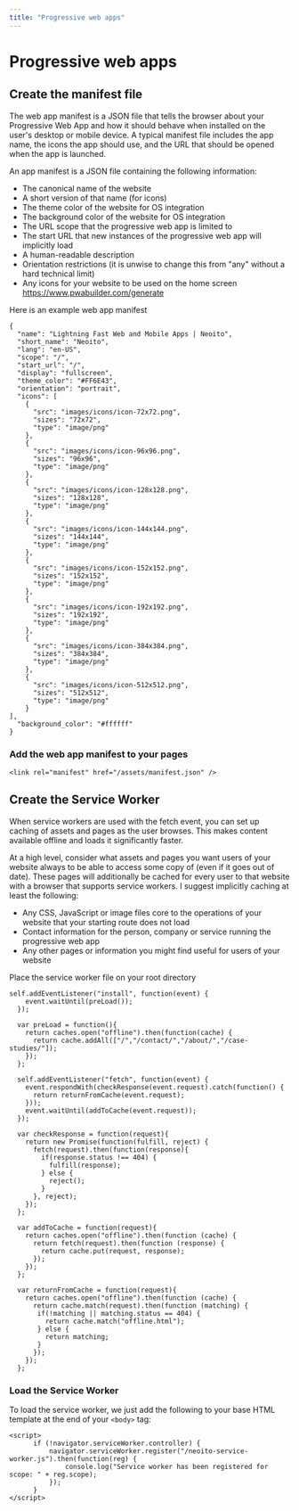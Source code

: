 ```yaml
---
title: "Progressive web apps"
---
```


# Progressive web apps

## Create the manifest file

The web app manifest is a JSON file that tells the browser about your Progressive Web App and how it should behave when installed on the user's desktop or mobile device. A typical manifest file includes the app name, the icons the app should use, and the URL that should be opened when the app is launched.

An app manifest is a JSON file containing the following information:

* The canonical name of the website
* A short version of that name (for icons)
* The theme color of the website for OS integration
* The background color of the website for OS integration
* The URL scope that the progressive web app is limited to
* The start URL that new instances of the progressive web app will implicitly load
* A human-readable description
* Orientation restrictions (it is unwise to change this from "any" without a hard technical limit)
* Any icons for your website to be used on the home screen https://www.pwabuilder.com/generate

Here is an example web app manifest

```
{
  "name": "Lightning Fast Web and Mobile Apps | Neoito",
  "short_name": "Neoito",
  "lang": "en-US",
  "scope": "/",
  "start_url": "/",
  "display": "fullscreen",
  "theme_color": "#FF6E43",
  "orientation": "portrait",
  "icons": [
    {
      "src": "images/icons/icon-72x72.png",
      "sizes": "72x72",
      "type": "image/png"
    },
    {
      "src": "images/icons/icon-96x96.png",
      "sizes": "96x96",
      "type": "image/png"
    },
    {
      "src": "images/icons/icon-128x128.png",
      "sizes": "128x128",
      "type": "image/png"
    },
    {
      "src": "images/icons/icon-144x144.png",
      "sizes": "144x144",
      "type": "image/png"
    },
    {
      "src": "images/icons/icon-152x152.png",
      "sizes": "152x152",
      "type": "image/png"
    },
    {
      "src": "images/icons/icon-192x192.png",
      "sizes": "192x192",
      "type": "image/png"
    },
    {
      "src": "images/icons/icon-384x384.png",
      "sizes": "384x384",
      "type": "image/png"
    },
    {
      "src": "images/icons/icon-512x512.png",
      "sizes": "512x512",
      "type": "image/png"
    }
],
  "background_color": "#ffffff"
}
```

### Add the web app manifest to your pages

```
<link rel="manifest" href="/assets/manifest.json" />
```


## Create the Service Worker

When service workers are used with the fetch event, you can set up caching of assets and pages as the user browses. This makes content available offline and loads it significantly faster.

At a high level, consider what assets and pages you want users of your website always to be able to access some copy of (even if it goes out of date). These pages will additionally be cached for every user to that website with a browser that supports service workers. I suggest implicitly caching at least the following:

* Any CSS, JavaScript or image files core to the operations of your website that your starting route does not load
* Contact information for the person, company or service running the progressive web app
* Any other pages or information you might find useful for users of your website

Place the service worker file on your root directory 

```
self.addEventListener("install", function(event) {
    event.waitUntil(preLoad());
  });
  
  var preLoad = function(){
    return caches.open("offline").then(function(cache) {
      return cache.addAll(["/","/contact/","/about/","/case-studies/"]);
    });
  };
  
  self.addEventListener("fetch", function(event) {
    event.respondWith(checkResponse(event.request).catch(function() {
      return returnFromCache(event.request);
    }));
    event.waitUntil(addToCache(event.request));
  });
  
  var checkResponse = function(request){
    return new Promise(function(fulfill, reject) {
      fetch(request).then(function(response){
        if(response.status !== 404) {
          fulfill(response);
        } else {
          reject();
        }
      }, reject);
    });
  };
  
  var addToCache = function(request){
    return caches.open("offline").then(function (cache) {
      return fetch(request).then(function (response) {
        return cache.put(request, response);
      });
    });
  };
  
  var returnFromCache = function(request){
    return caches.open("offline").then(function (cache) {
      return cache.match(request).then(function (matching) {
       if(!matching || matching.status == 404) {
         return cache.match("offline.html");
       } else {
         return matching;
       }
      });
    });
  };

```

### Load the Service Worker

To load the service worker, we just add the following to your base HTML template at the end of your ``` <body> ``` tag:

```
<script>
      if (!navigator.serviceWorker.controller) {
          navigator.serviceWorker.register("/neoito-service-worker.js").then(function(reg) {
              console.log("Service worker has been registered for scope: " + reg.scope);
          });
      }
</script>
```
